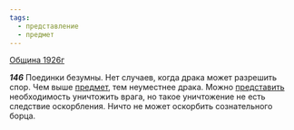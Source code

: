 ```yaml
---
tags:
  - представление
  - предмет
---
```


[Община 1926г](https://127.0.0.1:4002/agni/1926)

___146___
Поединки безумны. Нет случаев, когда драка может разрешить спор. Чем выше [предмет](../../../tags/#предмет), тем неуместнее драка. Можно [представить](../../../tags/#представление) необходимость уничтожить врага, но такое уничтожение не есть следствие оскорбления. Ничто не может оскорбить сознательного борца.   

